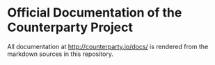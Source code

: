 # Official Documentation of the Counterparty Project

All documentation at http://counterparty.io/docs/ is rendered from the markdown sources in this repository.
